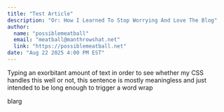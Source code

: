 ```yaml
---
title: "Test Article"
description: "Or: How I Learned To Stop Worrying And Love The Blog"
author:
  name: "possiblemeatball"
  email: "meatball@manthrowshat.net"
  link: "https://possiblemeatball.net"
date: "Aug 22 2025 4:00 PM EST"
---
```

Typing an exorbitant amount of text in order to see whether my CSS handles this well or not, this sentence is mostly meaningless and just intended to be long enough to trigger a word wrap

blarg
